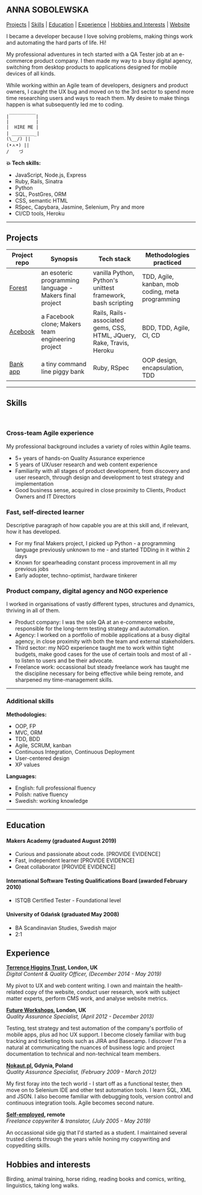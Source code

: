## ANNA SOBOLEWSKA

[Projects](#projects) | [Skills](#skills) | [Education](#education) | [Experience](#experience) | [Hobbies and Interests](#hobbies-and-interests) | [Website](url)

I became a developer because I love solving problems, making things work and automating the hard parts of life. Hi!  
  
My professional adventures in tech started with a QA Tester job at an e-commerce product company. I then made my way to a busy digital agency, switching from desktop products to applications designed for mobile devices of all kinds.  
  
While working within an Agile team of developers, designers and product owners, I caught the UX bug and moved on to the 3rd sector to spend more time researching users and ways to reach them. My desire to make things happen is what subsequently led me to coding. 


```
|￣￣￣￣￣￣|
|          |
|  HIRE ME |
| ＿＿＿＿＿_| 
(\__/) || 
(•ㅅ•) || 
/ 　 づ
```


**💥 Tech skills:**  
* JavaScript, Node.js, Express    
* Ruby, Rails, Sinatra   
* Python  
* SQL, PostGres, ORM  
* CSS, semantic HTML 
* RSpec, Capybara, Jasmine, Selenium, Pry and more
* CI/CD tools, Heroku

---

## Projects

| Project repo | Synopsis | Tech stack | Methodologies practiced |   
| --- | --- | --- | --- |  
| [Forest](https://github.com/lucianmot/f.rest) | an esoteric programming language - Makers final project | vanilla Python, Python's unittest framework, bash scripting | TDD, Agile, kanban, mob coding, meta programming |  
| [Acebook](https://github.com/bengscott2/acebook-livewire) | a Facebook clone; Makers team engineering project | Rails, Rails-associated gems, CSS, HTML, JQuery, Rake, Travis, Heroku | BDD, TDD, Agile, CI, CD |  
| [Bank app](https://github.com/aniasobo/tech-test-bank) | a tiny command line piggy bank | Ruby, RSpec | OOP design, encapsulation, TDD |  

---

## Skills


<a href="https://sourcerer.io/aniasobo"><img src="https://img.shields.io/badge/JavaScript-144%20commits-orange.svg" alt=""></a> <a href="https://sourcerer.io/aniasobo"><img src="https://img.shields.io/badge/Ruby-348%20commits-orange.svg" alt=""></a> <a href="https://sourcerer.io/aniasobo"><img src="https://img.shields.io/badge/Python-56%20commits-orange.svg" alt=""></a> <a href="https://sourcerer.io/aniasobo"><img src="https://img.shields.io/badge/SQL-90%20commits-orange.svg" alt=""></a> <a href="https://sourcerer.io/aniasobo"><img src="https://img.shields.io/badge/CSS-241%20commits-orange.svg" alt=""></a> <a href="https://sourcerer.io/aniasobo"><img src="https://img.shields.io/badge/HTML-138%20commits-orange.svg" alt=""></a>  


### Cross-team Agile experience

My professional background includes a variety of roles within Agile teams.

- 5+ years of hands-on Quality Assurance experience
- 5 years of UX/user research and web content experience
- Familiarity with all stages of product development, from discovery and user research, through design and development to test strategy and implementation
- Good business sense, acquired in close proximity to Clients, Product Owners and IT Directors

### Fast, self-directed learner

Descriptive paragraph of how capable you are at this skill and, if relevant, how it has developed.

- For my final Makers project, I picked up Python - a programming language previously unknown to me - and started TDDing in it within 2 days
- Known for spearheading constant process improvement in all my previous jobs
- Early adopter, techno-optimist, hardware tinkerer

### Product company, digital agency and NGO experience

I worked in organisations of vastly different types, structures and dynamics, thriving in all of them.

- Product company: I was the sole QA at an e-commerce website, responsible for the long-term testing strategy and automation. 
- Agency: I worked on a portfolio of mobile applications at a busy digital agency, in close proximity with both the team and external stakeholders.
- Third sector: my NGO experience taught me to work within tight budgets, make good cases for the use of certain tools and most of all - to listen to users and be their advocate.   
- Freelance work: occassional but steady freelance work has taught me the discipline necessary for being effective while being remote, and sharpened my time-management skills.

---

### Additional skills

**Methodologies:**  
* OOP, FP 
* MVC, ORM
* TDD, BDD
* Agile, SCRUM, kanban
* Continuous Integration, Continuous Deployment
* User-centered design
* XP values

**Languages:**   
  * English: full professional fluency
  * Polish: native fluency
  * Swedish: working knowledge

---

## Education

#### Makers Academy (graduated August 2019)

- Curious and passionate about code. [PROVIDE EVIDENCE]
- Fast, independent learner [PROVIDE EVIDENCE]
- Great collaborator [PROVIDE EVIDENCE]

#### International Software Testing Qualifications Board (awarded February 2010) 

- ISTQB Certified Tester - Foundational level  

#### University of Gdańsk (graduated May 2008)

- BA Scandinavian Studies, Swedish major
- 2:1

## Experience

**[Terrence Higgins Trust](https://www.tht.org.uk/), London, UK**      
*Digital Content & Quality Officer, (December 2014 - May 2019)*  
  
My pivot to UX and web content writing. I own and maintain the health-related copy of the website, conduct user research, work with subject matter experts, perform CMS work, and analyse website metrics.  

**[Future Workshops](https://www.fws.io/), London, UK**    
*Quality Assurance Specialist, (April 2012 - December 2013)*   
  
Testing, test strategy and test automation of the company's portfolio of mobile apps, plus ad hoc UX support. I become closely familiar with bug tracking and ticketing tools such as JIRA and Basecamp. I discover I'm a natural at communicating the nuances of business logic and project documentation to technical and non-technical team members.  

**[Nokaut.pl](http://www.nokaut.pl/), Gdynia, Poland**    
*Quality Assurance Specialist, (February 2009 - March 2012)*  
  
My first foray into the tech world - I start off as a functional tester, then move on to Selenium IDE and other test automation tools. I learn SQL, XML and JSON. I also become familiar with debugging tools, version control and continuous integration tools. Agile becomes second nature. 

**[Self-employed](https://www.upwork.com/o/profiles/users/_~018800be9d6c5bc584/), remote**    
*Freelance copywriter & translator, (July 2005 - May 2019)*  
  
An occassional side gig that I'd started as a student. I maintained several trusted clients through the years while honing my copywriting and copyediting skills.  

  
## Hobbies and interests

Birding, animal training, horse riding, reading books and comics, writing, linguistics, taking long walks.